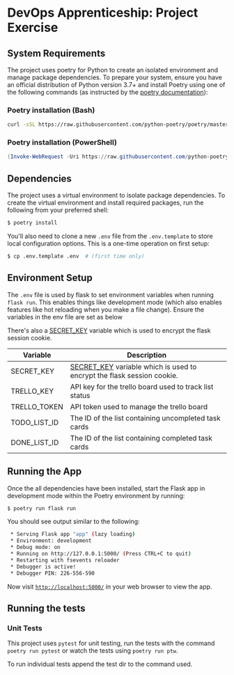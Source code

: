 # DevOps Apprenticeship: Project Exercise

## System Requirements

The project uses poetry for Python to create an isolated environment and manage package dependencies. To prepare your system, ensure you have an official distribution of Python version 3.7+ and install Poetry using one of the following commands (as instructed by the [poetry documentation](https://python-poetry.org/docs/#system-requirements)):

### Poetry installation (Bash)

```bash
curl -sSL https://raw.githubusercontent.com/python-poetry/poetry/master/install-poetry.py | python -
```

### Poetry installation (PowerShell)

```powershell
(Invoke-WebRequest -Uri https://raw.githubusercontent.com/python-poetry/poetry/master/install-poetry.py -UseBasicParsing).Content | python -
```

## Dependencies

The project uses a virtual environment to isolate package dependencies. To create the virtual environment and install required packages, run the following from your preferred shell:

```bash
$ poetry install
```

You'll also need to clone a new `.env` file from the `.env.template` to store local configuration options. This is a one-time operation on first setup:

```bash
$ cp .env.template .env  # (first time only)
```

## Environment Setup

The `.env` file is used by flask to set environment variables when running `flask run`. This enables things like development mode (which also enables features like hot reloading when you make a file change). Ensure the variables
in the env file are set as below

There's also a [SECRET_KEY](https://flask.palletsprojects.com/en/1.1.x/config/#SECRET_KEY) variable which is used to encrypt the flask session cookie.

| Variable     | Description                                                                                                                             |
| ------------ | --------------------------------------------------------------------------------------------------------------------------------------- |
| SECRET_KEY   | [SECRET_KEY](https://flask.palletsprojects.com/en/1.1.x/config/#SECRET_KEY) variable which is used to encrypt the flask session cookie. |
| TRELLO_KEY   | API key for the trello board used to track list status                                                                                  |
| TRELLO_TOKEN | API token used to manage the trello board                                                                                               |
| TODO_LIST_ID | The ID of the list containing uncompleted task cards                                                                                    |
| DONE_LIST_ID | The ID of the list containing completed task cards                                                                                      |

## Running the App

Once the all dependencies have been installed, start the Flask app in development mode within the Poetry environment by running:

```bash
$ poetry run flask run
```

You should see output similar to the following:

```bash
 * Serving Flask app "app" (lazy loading)
 * Environment: development
 * Debug mode: on
 * Running on http://127.0.0.1:5000/ (Press CTRL+C to quit)
 * Restarting with fsevents reloader
 * Debugger is active!
 * Debugger PIN: 226-556-590
```

Now visit [`http://localhost:5000/`](http://localhost:5000/) in your web browser to view the app.


## Running the tests

### Unit Tests

This project uses `pytest` for unit testing, run the tests with the command `poetry run pytest` or watch the tests using `poetry run ptw`.

To run individual tests append the test dir to the command used.
